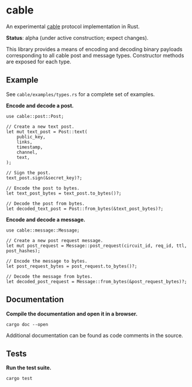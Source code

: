 # cable

An experimental [cable](https://github.com/cabal-club/cable) protocol implementation in Rust.

**Status**: alpha (under active construction; expect changes).

This library provides a means of encoding and decoding binary payloads corresponding to all cable post and message types. Constructor methods are exposed for each type.

## Example

See `cable/examples/types.rs` for a complete set of examples.

**Encode and decode a post.**

```rust,ignore
use cable::post::Post;

// Create a new text post.
let mut text_post = Post::text(
    public_key,
    links,
    timestamp,
    channel,
    text,
);

// Sign the post.
text_post.sign(&secret_key)?;

// Encode the post to bytes.
let text_post_bytes = text_post.to_bytes()?;

// Decode the post from bytes.
let decoded_text_post = Post::from_bytes(&text_post_bytes)?;
```

**Encode and decode a message.**

```rust,ignore
use cable::message::Message;

// Create a new post request message.
let mut post_request = Message::post_request(circuit_id, req_id, ttl, post_hashes);

// Encode the message to bytes.
let post_request_bytes = post_request.to_bytes()?;

// Decode the message from bytes.
let decoded_post_request = Message::from_bytes(&post_request_bytes)?;
```

## Documentation

**Compile the documentation and open it in a browser.**

`cargo doc --open`

Additional documentation can be found as code comments in the source.

## Tests

**Run the test suite.**

`cargo test`
